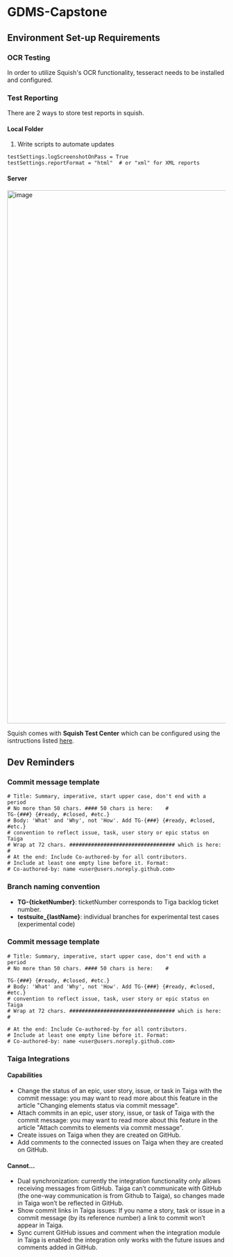 # GDMS-Capstone

## Environment Set-up Requirements

### OCR Testing

In order to utilize Squish's OCR functionality, tesseract needs to be installed and configured.



### Test Reporting

There are 2 ways to store test reports in squish. 

#### Local Folder
1. Write scripts to automate updates

```
testSettings.logScreenshotOnPass = True
testSettings.reportFormat = "html"  # or "xml" for XML reports
```

#### Server
<img width="1229" alt="image" src="https://github.com/user-attachments/assets/b966c15a-3cff-4086-aea3-cd2605694e12">

Squish comes with **Squish Test Center** which can be configured using the isntructions listed [here](https://doc.qt.io/squish/test-center-view.html#ide-the-test-center-view).

## Dev Reminders

### Commit message template
```
# Title: Summary, imperative, start upper case, don't end with a period
# No more than 50 chars. #### 50 chars is here:    #
TG-{###} {#ready, #closed, #etc.}
# Body: 'What' and 'Why', not 'How'. Add TG-{###} {#ready, #closed, #etc.}
# convention to reflect issue, task, user story or epic status on Taiga
# Wrap at 72 chars. ################################## which is here:    #
# At the end: Include Co-authored-by for all contributors. 
# Include at least one empty line before it. Format: 
# Co-authored-by: name <user@users.noreply.github.com>
```

### Branch naming convention
- **TG-{ticketNumber}**: ticketNumber corresponds to Tiga backlog ticket number. 
- **testsuite_{lastName}**: individual branches for experimental test cases (experimental code)

### Commit message template
```
# Title: Summary, imperative, start upper case, don't end with a period
# No more than 50 chars. #### 50 chars is here:    #

TG-{###} {#ready, #closed, #etc.}
# Body: 'What' and 'Why', not 'How'. Add TG-{###} {#ready, #closed, #etc.}
# convention to reflect issue, task, user story or epic status on Taiga
# Wrap at 72 chars. ################################## which is here:    #

# At the end: Include Co-authored-by for all contributors. 
# Include at least one empty line before it. Format: 
# Co-authored-by: name <user@users.noreply.github.com>
```


### Taiga Integrations
#### Capabilities
- Change the status of an epic, user story, issue, or task in Taiga with the commit message: you may want to read more about this feature in the article "Changing elements status via commit message".
- Attach commits in an epic, user story, issue, or task of Taiga with the commit message: you may want to read more about this feature in the article "Attach commits to elements via commit message".
- Create issues on Taiga when they are created on GitHub.
- Add comments to the connected issues on Taiga when they are created on GitHub.

#### Cannot...
- Dual synchronization: currently the integration functionality only allows receiving messages from GitHub. Taiga can’t communicate with GitHub (the one-way communication is from Github to Taiga), so changes made in Taiga won’t be reflected in GitHub.
- Show commit links in Taiga issues: If you name a story, task or issue in a commit message (by its reference number) a link to commit won’t appear in Taiga.
- Sync current GitHub issues and comment when the integration module in Taiga is enabled: the integration only works with the future issues and comments added in GitHub.
